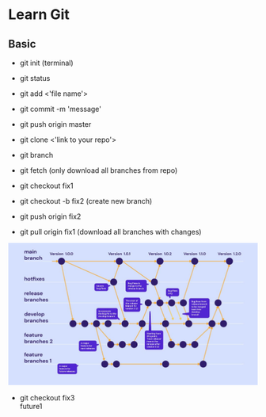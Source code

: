 # Learn Git

## Basic
- git init (terminal)
- git status
- git add <'file name'>
- git commit -m 'message'
- git push origin master

- git clone <'link to your repo'>

- git branch
- git fetch (only download all branches from repo)
- git checkout fix1
- git checkout -b fix2 (create new branch)
- git push origin fix2
- git pull origin fix1  (download all branches with changes)

![alt text](image-1.png)
- git checkout fix3  
future1